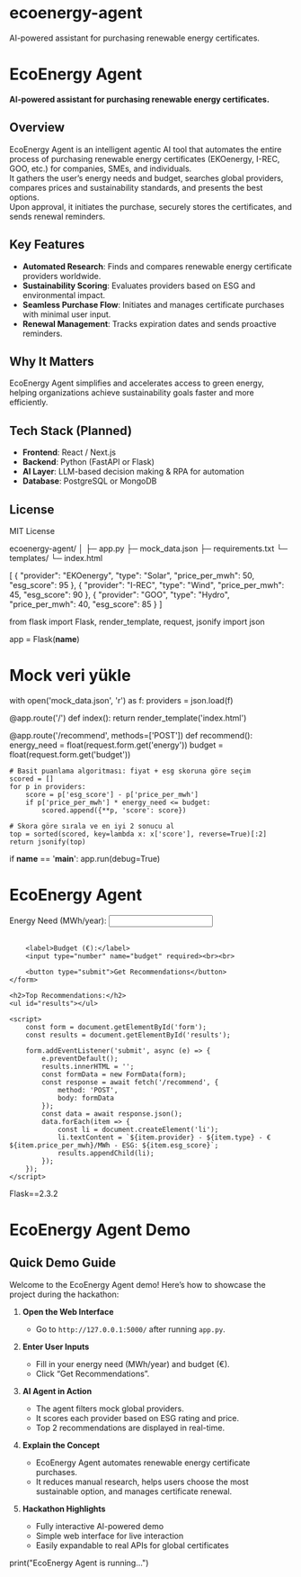 # ecoenergy-agent
AI-powered assistant for purchasing renewable energy certificates.
# EcoEnergy Agent

**AI-powered assistant for purchasing renewable energy certificates.**

## Overview
EcoEnergy Agent is an intelligent agentic AI tool that automates the entire process of purchasing renewable energy certificates (EKOenergy, I-REC, GOO, etc.) for companies, SMEs, and individuals.  
It gathers the user’s energy needs and budget, searches global providers, compares prices and sustainability standards, and presents the best options.  
Upon approval, it initiates the purchase, securely stores the certificates, and sends renewal reminders.

## Key Features
- **Automated Research**: Finds and compares renewable energy certificate providers worldwide.
- **Sustainability Scoring**: Evaluates providers based on ESG and environmental impact.
- **Seamless Purchase Flow**: Initiates and manages certificate purchases with minimal user input.
- **Renewal Management**: Tracks expiration dates and sends proactive reminders.

## Why It Matters
EcoEnergy Agent simplifies and accelerates access to green energy, helping organizations achieve sustainability goals faster and more efficiently.

## Tech Stack (Planned)
- **Frontend**: React / Next.js
- **Backend**: Python (FastAPI or Flask)
- **AI Layer**: LLM-based decision making & RPA for automation
- **Database**: PostgreSQL or MongoDB

## License
MIT License


ecoenergy-agent/
│
├─ app.py
├─ mock_data.json
├─ requirements.txt
└─ templates/
    └─ index.html

[
  {
    "provider": "EKOenergy",
    "type": "Solar",
    "price_per_mwh": 50,
    "esg_score": 95
  },
  {
    "provider": "I-REC",
    "type": "Wind",
    "price_per_mwh": 45,
    "esg_score": 90
  },
  {
    "provider": "GOO",
    "type": "Hydro",
    "price_per_mwh": 40,
    "esg_score": 85
  }
]

from flask import Flask, render_template, request, jsonify
import json

app = Flask(__name__)

# Mock veri yükle
with open('mock_data.json', 'r') as f:
    providers = json.load(f)

@app.route('/')
def index():
    return render_template('index.html')

@app.route('/recommend', methods=['POST'])
def recommend():
    energy_need = float(request.form.get('energy'))
    budget = float(request.form.get('budget'))

    # Basit puanlama algoritması: fiyat + esg skoruna göre seçim
    scored = []
    for p in providers:
        score = p['esg_score'] - p['price_per_mwh']
        if p['price_per_mwh'] * energy_need <= budget:
            scored.append({**p, 'score': score})

    # Skora göre sırala ve en iyi 2 sonucu al
    top = sorted(scored, key=lambda x: x['score'], reverse=True)[:2]
    return jsonify(top)

if __name__ == '__main__':
    app.run(debug=True)

<!DOCTYPE html>
<html>
<head>
    <title>EcoEnergy Agent Demo</title>
</head>
<body>
    <h1>EcoEnergy Agent</h1>
    <form id="form">
        <label>Energy Need (MWh/year):</label>
        <input type="number" name="energy" required><br><br>

        <label>Budget (€):</label>
        <input type="number" name="budget" required><br><br>

        <button type="submit">Get Recommendations</button>
    </form>

    <h2>Top Recommendations:</h2>
    <ul id="results"></ul>

    <script>
        const form = document.getElementById('form');
        const results = document.getElementById('results');

        form.addEventListener('submit', async (e) => {
            e.preventDefault();
            results.innerHTML = '';
            const formData = new FormData(form);
            const response = await fetch('/recommend', {
                method: 'POST',
                body: formData
            });
            const data = await response.json();
            data.forEach(item => {
                const li = document.createElement('li');
                li.textContent = `${item.provider} - ${item.type} - €${item.price_per_mwh}/MWh - ESG: ${item.esg_score}`;
                results.appendChild(li);
            });
        });
    </script>
</body>
</html>


Flask==2.3.2


# EcoEnergy Agent Demo

## Quick Demo Guide

Welcome to the EcoEnergy Agent demo! Here’s how to showcase the project during the hackathon:

1. **Open the Web Interface**
   - Go to `http://127.0.0.1:5000/` after running `app.py`.
   
2. **Enter User Inputs**
   - Fill in your energy need (MWh/year) and budget (€).
   - Click “Get Recommendations”.

3. **AI Agent in Action**
   - The agent filters mock global providers.
   - It scores each provider based on ESG rating and price.
   - Top 2 recommendations are displayed in real-time.

4. **Explain the Concept**
   - EcoEnergy Agent automates renewable energy certificate purchases.
   - It reduces manual research, helps users choose the most sustainable option, and manages certificate renewal.

5. **Hackathon Highlights**
   - Fully interactive AI-powered demo
   - Simple web interface for live interaction
   - Easily expandable to real APIs for global certificates


print("EcoEnergy Agent is running...")





